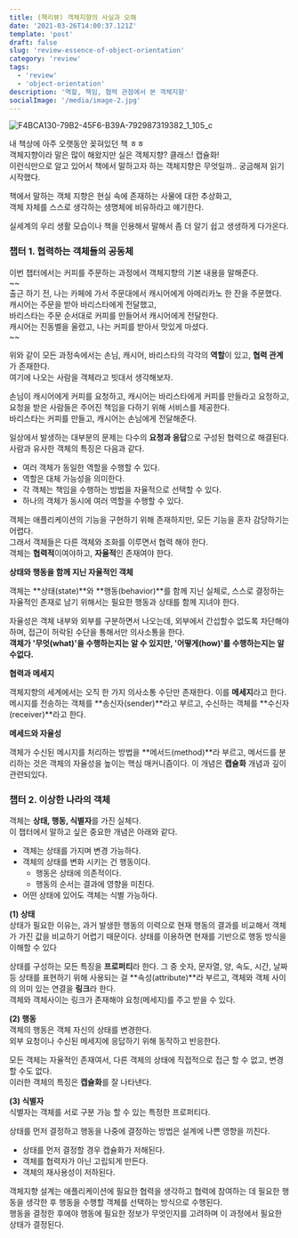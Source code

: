 ```yaml
---
title: (책리뷰) 객체지향의 사실과 오해
date: '2021-03-26T14:00:37.121Z'
template: 'post'
draft: false
slug: 'review-essence-of-object-orientation'
category: 'review'
tags:
  - 'review'
  - 'object-orientation'
description: '역할, 책임, 협력 관점에서 본 객체지향'
socialImage: '/media/image-2.jpg'
---
```


![F4BCA130-79B2-45F6-B39A-792987319382_1_105_c](https://user-images.githubusercontent.com/71164350/112560543-cfb36f80-8e16-11eb-94e4-1edd2315fcd5.jpeg)

내 책상에 아주 오랫동안 꽂혀있던 책 ㅎㅎ  
객체지향이라 말은 많이 해왔지만 실은 객체지향? 클래스! 캡슐화!  
이런식만으로 알고 있어서 책에서 말하고자 하는 객체지향은 무엇일까.. 궁금해져 읽기 시작했다.

책에서 말하는 객체 지향은 현실 속에 존재하는 사물에 대한 추상화고,  
객체 자체를 스스로 생각하는 생명체에 비유하라고 얘기한다.

실세계의 우리 생활 모습이나 책을 인용해서 말해서 좀 더 알기 쉽고 생생하게 다가온다.

### 챕터 1. 협력하는 객체들의 공동체

이번 챕터에서는 커피를 주문하는 과정에서 객체지향의 기본 내용을 말해준다.  
~~  
출근 하기 전, 나는 카페에 가서 주문대에서 캐시어에게 아메리카노 한 잔을 주문했다.  
캐시어는 주문을 받아 바리스타에게 전달했고,  
바리스타는 주문 순서대로 커피를 만들어서 캐시어에게 전달한다.  
캐시어는 진동벨을 울렸고, 나는 커피를 받아서 맛있게 마셨다.  
~~

위와 같이 모든 과정속에서는 손님, 캐시어, 바리스타의 각각의 **역할**이 있고, **협력 관계**가 존재한다.  
여기에 나오는 사람을 객체라고 빗대서 생각해보자.

손님이 캐시어에게 커피를 요청하고, 캐시어는 바리스타에게 커피를 만들라고 요청하고,  
요청을 받은 사람들은 주어진 책임을 다하기 위해 서비스를 제공한다.  
바리스타는 커피를 만들고, 캐시어는 손님에게 전달해준다.

일상에서 발생하는 대부분의 문제는 다수의 **요청과 응답**으로 구성된 협력으로 해결된다.  
사람과 유사한 객체의 특징은 다음과 같다.

- 여러 객체가 동일한 역할을 수행할 수 있다.
- 역할은 대체 가능성을 의미한다.
- 각 객체는 책임을 수행하는 방법을 자율적으로 선택할 수 있다.
- 하나의 객체가 동시에 여러 역할을 수행할 수 있다.

객체는 애플리케이션의 기능을 구현하기 위해 존재하지만, 모든 기능을 혼자 감당하기는 어렵다.  
그래서 객체들은 다른 객체와 조화를 이루면서 협력 해야 한다.  
객체는 **협력적**이여야하고, **자율적**인 존재여야 한다.

**상태와 행동을 함께 지닌 자율적인 객체**

객체는 **상태(state)**와 **행동(behavior)**를 함께 지닌 실체로,
스스로 결정하는 자율적인 존재로 남기 위해서는 필요한 행동과 상태를 함께 지녀야 한다.

자율성은 객체 내부와 외부를 구분하면서 나오는데,
외부에서 간섭할수 없도록 차단해야 하며, 접근이 허락된 수단을 통해서만 의사소통을 한다.  
**객체가 '무엇(what)'을 수행하는지는 알 수 있지만, '어떻게(how)'를 수행하는지는 알수없다.**

**협력과 메세지**

객체지향의 세계에서는 오직 한 가지 의사소통 수단만 존재한다. 이를 **메세지**라고 한다. 메시지를 전송하는 객체를 **송신자(sender)**라고 부르고, 수신하는 객체를 **수신자(receiver)**라고 한다.

**메세드와 자율성**

객체가 수신된 메시지를 처리하는 방법을 **메서드(method)**라 부르고, 메서드를 분리하는 것은 객체의 자율성을 높이는 핵심 매커니즘이다.
이 개념은 **캡슐화** 개념과 깊이 관련되있다.

### 챕터 2. 이상한 나라의 객체

객체는 **상태, 행동, 식별자**를 가진 실체다.  
이 챕터에서 말하고 싶은 중요한 개념은 아래와 같다.

- 객체는 상태를 가지며 변경 가능하다.
- 객체의 상태를 변화 시키는 건 행동이다.
  - 행동은 상태에 의존적이다.
  - 행동의 순서는 결과에 영향을 미친다.
- 어떤 상태에 있어도 객체는 식별 가능하다.

**(1) 상태**  
상태가 필요한 이유는, 과거 발생한 행동의 이력으로 현재 행동의 결과를 비교해서 객체가 가진 값을 비교하기 어렵기 때문이다.
상태를 이용하면 현재를 기반으로 행동 방식을 이해할 수 있다

상태를 구성하는 모든 특징을 **프로퍼티**라 한다. 그 중 숫자, 문자열, 양, 속도, 시간, 날짜 등 상태를 표현하기 위해 사용되는 걸 **속성(attribute)**라 부르고,
객체와 객체 사이의 의미 있는 연결을 **링크**라 한다.  
객체와 객체사이는 링크가 존재해야 요청(메세지)를 주고 받을 수 있다.

**(2) 행동**  
객체의 행동은 객체 자신의 상태를 변경한다.  
외부 요청이나 수신된 메세지에 응답하기 위해 동작하고 반응한다.

모든 객체는 자율적인 존재여서, 다른 객체의 상태에 직접적으로 접근 할 수 없고, 변경 할 수도 없다.  
이러한 객체의 특징은 **캡슐화**를 잘 나타낸다.

**(3) 식별자**  
식별자는 객체를 서로 구분 가능 할 수 있는 특정한 프로퍼티다.

상태를 먼저 결정하고 행동을 나중에 결정하는 방법은 설계에 나쁜 영향을 끼친다.

- 상태를 먼저 결정할 경우 캡슐화가 저해된다.
- 객체를 협력자가 아닌 고립되게 만든다.
- 객체의 재사용성이 저하된다.

객체지향 설계는 애플리케이션에 필요한 협력을 생각하고 협력에 참여하는 데 필요한 행동을 생각한 후 행동을 수행할 객체를 선택하는 방식으로 수행된다.  
행동을 결정한 후에야 행동에 필요한 정보가 무엇인지를 고려하며 이 과정에서 필요한 상태가 결정된다.
